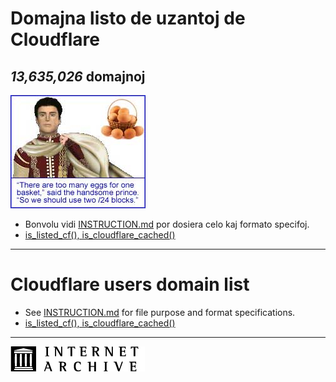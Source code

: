 # Domajna listo de uzantoj de Cloudflare


[//]: # (do not edit me; start)

## *13,635,026* domajnoj

[//]: # (do not edit me; end)


![](../../image/eggsinbasket.jpg)

- Bonvolu vidi [INSTRUCTION.md](../../INSTRUCTION.md) por dosiera celo kaj formato specifoj.
- [is_listed_cf(), is_cloudflare_cached()](../../tool/example.json.is_cloudflare.php)


-----

# Cloudflare users domain list

- See [INSTRUCTION.md](../../INSTRUCTION.md) for file purpose and format specifications.
- [is_listed_cf(), is_cloudflare_cached()](../../tool/example.json.is_cloudflare.php)


-----

[![](../../image/__archiveorg.jpg)](https://archive.org/details/crimeflare)
